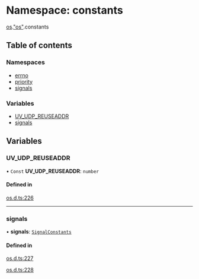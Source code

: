 # Namespace: constants

[os](os.md).["os"](os._os_.md).constants

## Table of contents

### Namespaces

- [errno](os._os_.constants.errno.md)
- [priority](os._os_.constants.priority.md)
- [signals](os._os_.constants.signals.md)

### Variables

- [UV\_UDP\_REUSEADDR](os._os_.constants.md#uv_udp_reuseaddr)
- [signals](os._os_.constants.md#signals)

## Variables

### UV\_UDP\_REUSEADDR

• `Const` **UV\_UDP\_REUSEADDR**: `number`

#### Defined in

[os.d.ts:226](https://github.com/goodcodedev/bun-types/blob/8bd1b3a/os.d.ts#L226)

___

### signals

• **signals**: [`SignalConstants`](os._os_.md#signalconstants)

#### Defined in

[os.d.ts:227](https://github.com/goodcodedev/bun-types/blob/8bd1b3a/os.d.ts#L227)

[os.d.ts:228](https://github.com/goodcodedev/bun-types/blob/8bd1b3a/os.d.ts#L228)
